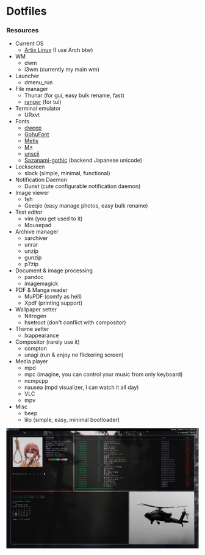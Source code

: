 # Dotfiles


### Resources
+ Current OS
    - [Artix Linux](https://artixlinux.org/) (I use Arch btw)
+ WM
    - dwm
    - i3wm (currently my main wm)
+ Launcher
    - dmenu_run
+ File manager
    - Thunar (for gui, easy bulk rename, fast)
    - [ranger](https://github.com/ranger/ranger) (for tui)
+ Terminal emulator
    - URxvt
+ Fonts
    - [dweep](https://github.com/DaisukeAramaki/Dotfiles/tree/master/Dweepw)
    - [GohuFont](http://font.gohu.org/)
    - [Metis](https://github.com/kori/metis-font)
    - [M+](http://mplus-fonts.osdn.jp/mplus-bitmap-fonts/download/)
    - [unscii](http://pelulamu.net/unscii/)
    - [Sazanami-gothic](https://osdn.net/projects/efont/releases/10087) (backend Japanese unicode)
+ Lockscreen
    - slock (simple, minimal, functional)
+ Notification Daemon
    - Dunst (cute configurable notification daemon)
+ Image viewer
    - feh
    - Geeqie (easy manage photos, easy bulk rename)
+ Text editor
    - vim (you get used to it)
    - Mousepad
+ Archive manager
    - xarchiver
    - unrar
    - unzip
    - gunzip
    - p7zip
+ Document & image processing
    - pandoc
    - imagemagick
+ PDF & Manga reader
    - MuPDF (comfy as hell)
    - Xpdf (printing support)
+ Wallpaper setter
    - Nitrogen
    - hsetroot (don't conflict with compositor)
+ Theme setter
    - lxappearance
+ Compositor (rarely use it)
    - compton
    - unagi (run & enjoy no flickering screen)
+ Media player
    - mpd
    - mpc (imagine, you can control your music from only keyboard)
    - ncmpcpp
    - nausea (mpd visualizer, I can watch it all day)
    - VLC
    - mpv
+ Misc
    - beep
    - lilo (simple, easy, minimal bootloader)

![Current Screenshot](https://raw.githubusercontent.com/Irfanator/dotfiles/master/screenshot_i3.png "Current i3wm screenshot")
